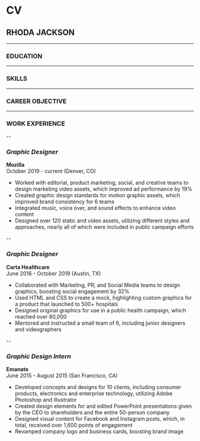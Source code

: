 # CV

## RHODA JACKSON


---

### EDUCATION


---

### SKILLS


---

### CAREER OBJECTIVE


---

### WORK EXPERIENCE
--
### _Graphic Designer_ 
 
**Mozilla**  
October 2019 - current (Denver, CO)

* Worked with editorial, product marketing, social, and creative teams to design marketing video assets, which improved ad performance by 19%
* Created graphic design standards for motion graphic assets, which improved brand consistency for 6 teams
* Integrated music, voice over, and sound effects to enhance video content
* Designed over 120 static and video assets, utilizing different styles and approaches, nearly all of which were included in public campaign efforts 

--
### _Graphic Designer_  
  
**Carta Healthcare**  
June 2016 - October 2019 (Austin, TX)  

* Collaborated with Marketing, PR, and Social Media teams to design graphics, boosting social engagement by 32%
* Used HTML and CSS to create a mock, highlighting custom graphics for a product that launched to 500+ hospitals
* Designed original graphics for use in a public health campaign, which reached over 80,000
* Mentored and instructed a small team of 6, including junior designers and videographers

--
### _Graphic Design Intern_  
  
**Emanate**  
June 2015 - August 2015 (San Francisco, CA)  

* Developed concepts and designs for 10 clients, including consumer products, electronics and enterprise technology,
utilizing Adobe Photoshop and Illustrator
* Created design elements for and edited PowerPoint presentations given by the CEO to shareholders and the entire 50-person company
* Designed visual content for Facebook and Instagram posts, which, in total, received over 1,600 points of engagement
* Revamped company logo and business cards, boosting brand image